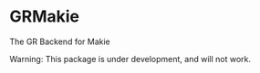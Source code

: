 # GRMakie

The GR Backend for Makie

Warning: This package is under development, and will not work.
